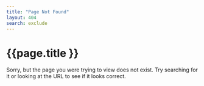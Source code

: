 ```yaml
---
title: "Page Not Found"
layout: 404
search: exclude
---  
```

 #  {{page.title }}
Sorry, but the page you were trying to view does not exist. Try searching for it or looking at the URL to see if it looks correct.
